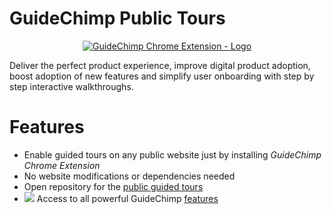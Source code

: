 # GuideChimp Public Tours

<a href="https://www.linkedin.com/showcase/guidechimp/"><p align="center"><img src="https://io.labs64.com/GuideChimp/docs/img/guidechimp-logo-transparent-chrome.png" alt="GuideChimp Chrome Extension - Logo"></p></a>

Deliver the perfect product experience, improve digital product adoption, boost adoption of new features and simplify user onboarding with step by step interactive walkthroughs.

# Features

- Enable guided tours on any public website just by installing *GuideChimp Chrome Extension*
- No website modifications or dependencies needed
- Open repository for the [public guided tours](https://github.com/Labs64/GuideChimp/tree/master/docs/guidechimp/tours)
- <img src="https://raw.githubusercontent.com/Labs64/GuideChimp/master/docs/img/guidechimp-icon-32x32.png"> Access to all powerful GuideChimp [features](https://www.labs64.com/guidechimp/#Examples)
